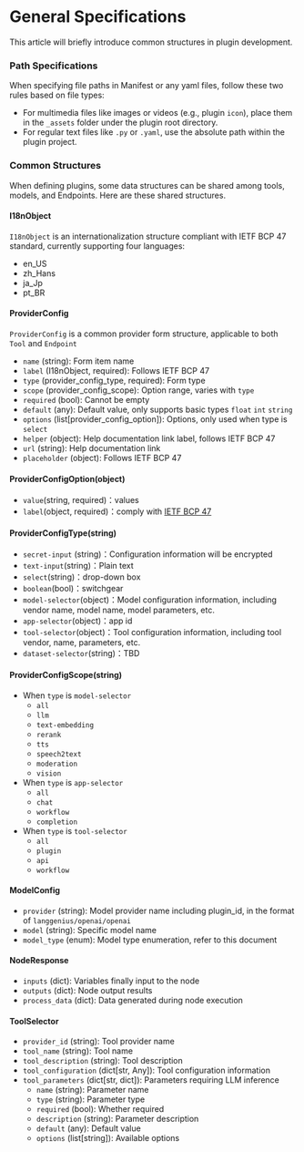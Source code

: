# General Specifications

This article will briefly introduce common structures in plugin development.

### **Path Specifications**

When specifying file paths in Manifest or any yaml files, follow these two rules based on file types:

* For multimedia files like images or videos (e.g., plugin `icon`), place them in the `_assets` folder under the plugin root directory.
* For regular text files like `.py` or `.yaml`, use the absolute path within the plugin project.

### **Common Structures**

When defining plugins, some data structures can be shared among tools, models, and Endpoints. Here are these shared structures.

#### **I18nObject**

`I18nObject` is an internationalization structure compliant with IETF BCP 47 standard, currently supporting four languages:

* en\_US
* zh\_Hans
* ja\_Jp
* pt\_BR

#### **ProviderConfig**

`ProviderConfig` is a common provider form structure, applicable to both `Tool` and `Endpoint`

* `name` (string): Form item name
* `label` (I18nObject, required): Follows IETF BCP 47
* `type` (provider\_config\_type, required): Form type
* `scope` (provider\_config\_scope): Option range, varies with `type`
* `required` (bool): Cannot be empty
* `default` (any): Default value, only supports basic types `float` `int` `string`
* `options` (list\[provider\_config\_option]): Options, only used when type is `select`
* `helper` (object): Help documentation link label, follows IETF BCP 47
* `url` (string): Help documentation link
* `placeholder` (object): Follows IETF BCP 47

#### ProviderConfigOption(object)

* `value`(string, required)：values
* `label`(object, required)：comply with [IETF BCP 47](https://tools.ietf.org/html/bcp47)

#### ProviderConfigType(string)

* `secret-input` (string)：Configuration information will be encrypted
* `text-input`(string)：Plain text
* `select`(string)：drop-down box
* `boolean`(bool)：switchgear
* `model-selector`(object)：Model configuration information, including vendor name, model name, model parameters, etc.
* `app-selector`(object)：app id
* `tool-selector`(object)：Tool configuration information, including tool vendor, name, parameters, etc.
* `dataset-selector`(string)：TBD

#### ProviderConfigScope(string)

* When `type` is `model-selector`
  * `all`
  * `llm`
  * `text-embedding`
  * `rerank`
  * `tts`
  * `speech2text`
  * `moderation`
  * `vision`
* When `type` is `app-selector`
  * `all`
  * `chat`
  * `workflow`
  * `completion`
* When `type` is `tool-selector`
  * `all`
  * `plugin`
  * `api`
  * `workflow`

#### **ModelConfig**

* `provider` (string): Model provider name including plugin\_id, in the format of `langgenius/openai/openai`
* `model` (string): Specific model name
* `model_type` (enum): Model type enumeration, refer to this document

#### **NodeResponse**

* `inputs` (dict): Variables finally input to the node
* `outputs` (dict): Node output results
* `process_data` (dict): Data generated during node execution

#### **ToolSelector**

* `provider_id` (string): Tool provider name
* `tool_name` (string): Tool name
* `tool_description` (string): Tool description
* `tool_configuration` (dict\[str, Any]): Tool configuration information
* `tool_parameters` (dict\[str, dict]): Parameters requiring LLM inference
  * `name` (string): Parameter name
  * `type` (string): Parameter type
  * `required` (bool): Whether required
  * `description` (string): Parameter description
  * `default` (any): Default value
  * `options` (list\[string]): Available options
